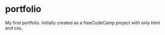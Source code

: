 # portfolio
My first portfolio.
Initially created as a freeCodeCamp project with only html and css.
